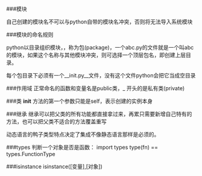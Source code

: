 ###模块

自己创建的模块名不可以与python自带的模块名冲突，否则将无法导入系统模块

###模块的命名规则

python以目录组织模块，，称为包(package)，一个abc.py的文件就是一个叫abc的模块，如果这个名称与其他模块冲突，则可选择一个顶层包名，即创建上层目录。

每个包目录下必须有一个__init.py__文件，没有这个文件python会把它当成空目录

###作用域
正常命名的函数和变量名是public类，_ 开头的是私有类(private)

###类
__init__ 方法的第一个参数只能是self，表示创建的实例本身

###继承
继承可以把父类的所有功能都直接拿过来，再累只需要新增自己特有的方法，也可以把父类不适合的方法覆盖重写

动态语言的鸭子类型特点决定了集成不像静态语言那样是必须的。

###types
判断一个对象是否是函数：
import types
type(fn) == types.FunctionType

###isinstance
isinstance([变量],[对象])
